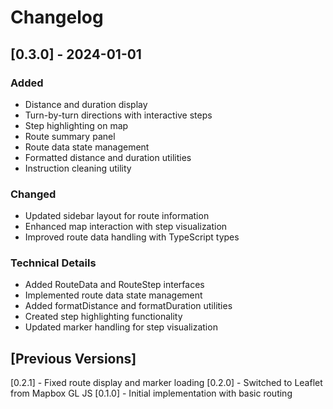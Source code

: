 # Changelog

## [0.3.0] - 2024-01-01
### Added
- Distance and duration display
- Turn-by-turn directions with interactive steps
- Step highlighting on map
- Route summary panel
- Route data state management
- Formatted distance and duration utilities
- Instruction cleaning utility

### Changed
- Updated sidebar layout for route information
- Enhanced map interaction with step visualization
- Improved route data handling with TypeScript types

### Technical Details
- Added RouteData and RouteStep interfaces
- Implemented route data state management
- Added formatDistance and formatDuration utilities
- Created step highlighting functionality
- Updated marker handling for step visualization

## [Previous Versions]
[0.2.1] - Fixed route display and marker loading
[0.2.0] - Switched to Leaflet from Mapbox GL JS
[0.1.0] - Initial implementation with basic routing